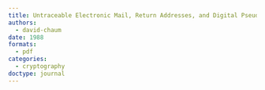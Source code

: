 ```yaml
---
title: Untraceable Electronic Mail, Return Addresses, and Digital Pseudonyms
authors:
  - david-chaum
date: 1988
formats:
  - pdf
categories:
  - cryptography
doctype: journal
---
```

